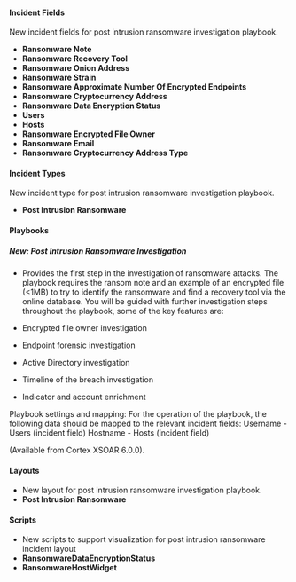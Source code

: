 
#### Incident Fields
 New incident fields for post intrusion ransomware investigation playbook.
- **Ransomware Note**
- **Ransomware Recovery Tool**
- **Ransomware Onion Address**
- **Ransomware Strain**
- **Ransomware Approximate Number Of Encrypted Endpoints**
- **Ransomware Cryptocurrency Address**
- **Ransomware Data Encryption Status**
- **Users**
- **Hosts**
- **Ransomware Encrypted File Owner**
- **Ransomware Email**
- **Ransomware Cryptocurrency Address Type**

#### Incident Types
New incident type for post intrusion ransomware investigation playbook.
- **Post Intrusion Ransomware**

#### Playbooks
##### New: Post Intrusion Ransomware Investigation
- Provides the first step in the investigation of ransomware attacks.
 The playbook requires the ransom note and an example of an encrypted file (<1MB) to try to identify the ransomware and find a recovery tool via the online database.
 You will be guided with further investigation steps throughout the playbook, some of the key features are:

- Encrypted file owner investigation
 - Endpoint forensic investigation
 - Active Directory investigation
 - Timeline of the breach investigation
 - Indicator and account enrichment

Playbook settings and mapping:
 For the operation of the playbook, the following data should be mapped to the relevant incident fields:
 Username - Users (incident field)
 Hostname - Hosts (incident field)



 (Available from Cortex XSOAR 6.0.0).

#### Layouts
- New layout for post intrusion ransomware investigation playbook.
- **Post Intrusion Ransomware**

#### Scripts
- New scripts to support visualization for post intrusion ransomware incident layout
- **RansomwareDataEncryptionStatus**
- **RansomwareHostWidget**
